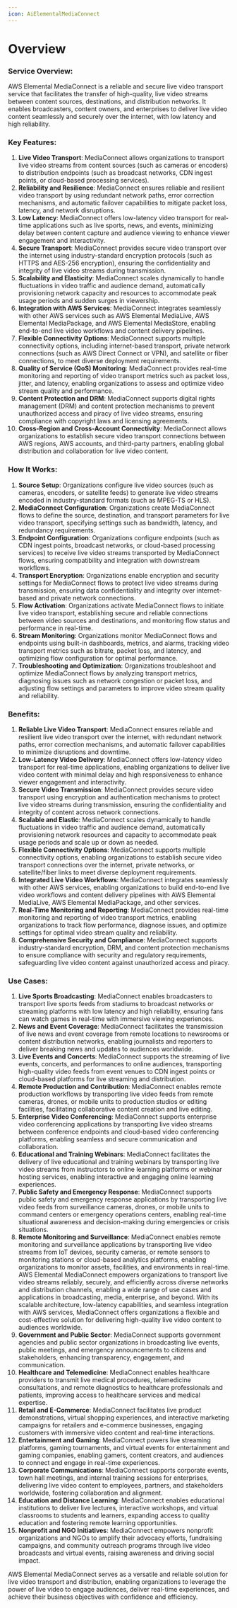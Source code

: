 ```yaml
---
icon: AiElementalMediaConnect
---
```

# Overview

### Service Overview:

AWS Elemental MediaConnect is a reliable and secure live video transport service that facilitates the transfer of high-quality, live video streams between content sources, destinations, and distribution networks. It enables broadcasters, content owners, and enterprises to deliver live video content seamlessly and securely over the internet, with low latency and high reliability.

### Key Features:

1. **Live Video Transport**: MediaConnect allows organizations to transport live video streams from content sources (such as cameras or encoders) to distribution endpoints (such as broadcast networks, CDN ingest points, or cloud-based processing services).
2. **Reliability and Resilience**: MediaConnect ensures reliable and resilient video transport by using redundant network paths, error correction mechanisms, and automatic failover capabilities to mitigate packet loss, latency, and network disruptions.
3. **Low Latency**: MediaConnect offers low-latency video transport for real-time applications such as live sports, news, and events, minimizing delay between content capture and audience viewing to enhance viewer engagement and interactivity.
4. **Secure Transport**: MediaConnect provides secure video transport over the internet using industry-standard encryption protocols (such as HTTPS and AES-256 encryption), ensuring the confidentiality and integrity of live video streams during transmission.
5. **Scalability and Elasticity**: MediaConnect scales dynamically to handle fluctuations in video traffic and audience demand, automatically provisioning network capacity and resources to accommodate peak usage periods and sudden surges in viewership.
6. **Integration with AWS Services**: MediaConnect integrates seamlessly with other AWS services such as AWS Elemental MediaLive, AWS Elemental MediaPackage, and AWS Elemental MediaStore, enabling end-to-end live video workflows and content delivery pipelines.
7. **Flexible Connectivity Options**: MediaConnect supports multiple connectivity options, including internet-based transport, private network connections (such as AWS Direct Connect or VPN), and satellite or fiber connections, to meet diverse deployment requirements.
8. **Quality of Service (QoS) Monitoring**: MediaConnect provides real-time monitoring and reporting of video transport metrics such as packet loss, jitter, and latency, enabling organizations to assess and optimize video stream quality and performance.
9. **Content Protection and DRM**: MediaConnect supports digital rights management (DRM) and content protection mechanisms to prevent unauthorized access and piracy of live video streams, ensuring compliance with copyright laws and licensing agreements.
10. **Cross-Region and Cross-Account Connectivity**: MediaConnect allows organizations to establish secure video transport connections between AWS regions, AWS accounts, and third-party partners, enabling global distribution and collaboration for live video content.

### How It Works:

1. **Source Setup**: Organizations configure live video sources (such as cameras, encoders, or satellite feeds) to generate live video streams encoded in industry-standard formats (such as MPEG-TS or HLS).
2. **MediaConnect Configuration**: Organizations create MediaConnect flows to define the source, destination, and transport parameters for live video transport, specifying settings such as bandwidth, latency, and redundancy requirements.
3. **Endpoint Configuration**: Organizations configure endpoints (such as CDN ingest points, broadcast networks, or cloud-based processing services) to receive live video streams transported by MediaConnect flows, ensuring compatibility and integration with downstream workflows.
4. **Transport Encryption**: Organizations enable encryption and security settings for MediaConnect flows to protect live video streams during transmission, ensuring data confidentiality and integrity over internet-based and private network connections.
5. **Flow Activation**: Organizations activate MediaConnect flows to initiate live video transport, establishing secure and reliable connections between video sources and destinations, and monitoring flow status and performance in real-time.
6. **Stream Monitoring**: Organizations monitor MediaConnect flows and endpoints using built-in dashboards, metrics, and alarms, tracking video transport metrics such as bitrate, packet loss, and latency, and optimizing flow configuration for optimal performance.
7. **Troubleshooting and Optimization**: Organizations troubleshoot and optimize MediaConnect flows by analyzing transport metrics, diagnosing issues such as network congestion or packet loss, and adjusting flow settings and parameters to improve video stream quality and reliability.

### Benefits:

1. **Reliable Live Video Transport**: MediaConnect ensures reliable and resilient live video transport over the internet, with redundant network paths, error correction mechanisms, and automatic failover capabilities to minimize disruptions and downtime.
2. **Low-Latency Video Delivery**: MediaConnect offers low-latency video transport for real-time applications, enabling organizations to deliver live video content with minimal delay and high responsiveness to enhance viewer engagement and interactivity.
3. **Secure Video Transmission**: MediaConnect provides secure video transport using encryption and authentication mechanisms to protect live video streams during transmission, ensuring the confidentiality and integrity of content across network connections.
4. **Scalable and Elastic**: MediaConnect scales dynamically to handle fluctuations in video traffic and audience demand, automatically provisioning network resources and capacity to accommodate peak usage periods and scale up or down as needed.
5. **Flexible Connectivity Options**: MediaConnect supports multiple connectivity options, enabling organizations to establish secure video transport connections over the internet, private networks, or satellite/fiber links to meet diverse deployment requirements.
6. **Integrated Live Video Workflows**: MediaConnect integrates seamlessly with other AWS services, enabling organizations to build end-to-end live video workflows and content delivery pipelines with AWS Elemental MediaLive, AWS Elemental MediaPackage, and other services.
7. **Real-Time Monitoring and Reporting**: MediaConnect provides real-time monitoring and reporting of video transport metrics, enabling organizations to track flow performance, diagnose issues, and optimize settings for optimal video stream quality and reliability.
8. **Comprehensive Security and Compliance**: MediaConnect supports industry-standard encryption, DRM, and content protection mechanisms to ensure compliance with security and regulatory requirements, safeguarding live video content against unauthorized access and piracy.

### Use Cases:

1. **Live Sports Broadcasting**: MediaConnect enables broadcasters to transport live sports feeds from stadiums to broadcast networks or streaming platforms with low latency and high reliability, ensuring fans can watch games in real-time with immersive viewing experiences.
2. **News and Event Coverage**: MediaConnect facilitates the transmission of live news and event coverage from remote locations to newsrooms or content distribution networks, enabling journalists and reporters to deliver breaking news and updates to audiences worldwide.
3. **Live Events and Concerts**: MediaConnect supports the streaming of live events, concerts, and performances to online audiences, transporting high-quality video feeds from event venues to CDN ingest points or cloud-based platforms for live streaming and distribution.
4. **Remote Production and Contribution**: MediaConnect enables remote production workflows by transporting live video feeds from remote cameras, drones, or mobile units to production studios or editing facilities, facilitating collaborative content creation and live editing.
5. **Enterprise Video Conferencing**: MediaConnect supports enterprise video conferencing applications by transporting live video streams between conference endpoints and cloud-based video conferencing platforms, enabling seamless and secure communication and collaboration.
6. **Educational and Training Webinars**: MediaConnect facilitates the delivery of live educational and training webinars by transporting live video streams from instructors to online learning platforms or webinar hosting services, enabling interactive and engaging online learning experiences.
7. **Public Safety and Emergency Response**: MediaConnect supports public safety and emergency response applications by transporting live video feeds from surveillance cameras, drones, or mobile units to command centers or emergency operations centers, enabling real-time situational awareness and decision-making during emergencies or crisis situations.
8. **Remote Monitoring and Surveillance**: MediaConnect enables remote monitoring and surveillance applications by transporting live video streams from IoT devices, security cameras, or remote sensors to monitoring stations or cloud-based analytics platforms, enabling organizations to monitor assets, facilities, and environments in real-time. AWS Elemental MediaConnect empowers organizations to transport live video streams reliably, securely, and efficiently across diverse networks and distribution channels, enabling a wide range of use cases and applications in broadcasting, media, enterprise, and beyond. With its scalable architecture, low-latency capabilities, and seamless integration with AWS services, MediaConnect offers organizations a flexible and cost-effective solution for delivering high-quality live video content to audiences worldwide.
9. **Government and Public Sector**: MediaConnect supports government agencies and public sector organizations in broadcasting live events, public meetings, and emergency announcements to citizens and stakeholders, enhancing transparency, engagement, and communication.
10. **Healthcare and Telemedicine**: MediaConnect enables healthcare providers to transmit live medical procedures, telemedicine consultations, and remote diagnostics to healthcare professionals and patients, improving access to healthcare services and medical expertise.
11. **Retail and E-Commerce**: MediaConnect facilitates live product demonstrations, virtual shopping experiences, and interactive marketing campaigns for retailers and e-commerce businesses, engaging customers with immersive video content and real-time interactions.
12. **Entertainment and Gaming**: MediaConnect powers live streaming platforms, gaming tournaments, and virtual events for entertainment and gaming companies, enabling gamers, content creators, and audiences to connect and engage in real-time experiences.
13. **Corporate Communications**: MediaConnect supports corporate events, town hall meetings, and internal training sessions for enterprises, delivering live video content to employees, partners, and stakeholders worldwide, fostering collaboration and alignment.
14. **Education and Distance Learning**: MediaConnect enables educational institutions to deliver live lectures, interactive workshops, and virtual classrooms to students and learners, expanding access to quality education and fostering remote learning opportunities.
15. **Nonprofit and NGO Initiatives**: MediaConnect empowers nonprofit organizations and NGOs to amplify their advocacy efforts, fundraising campaigns, and community outreach programs through live video broadcasts and virtual events, raising awareness and driving social impact.

AWS Elemental MediaConnect serves as a versatile and reliable solution for live video transport and distribution, enabling organizations to leverage the power of live video to engage audiences, deliver real-time experiences, and achieve their business objectives with confidence and efficiency.

